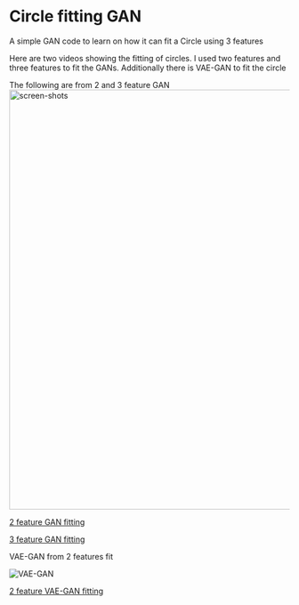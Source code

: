 # Circle fitting GAN
A simple GAN code to learn on how it can fit a Circle using 3 features

Here are two videos showing the fitting of circles.
I used two features and three features to fit the GANs.
Additionally there is VAE-GAN to fit the circle

The following are from 2 and 3 feature GAN
<img width="755" alt="screen-shots" src="https://github.com/user-attachments/assets/08b05b13-25b6-4242-a482-342b43e40397">


[2 feature GAN fitting](https://github.com/wajihullahbaig/Circle-fitting-GAN/blob/main/fit_2_features.mp4)

[3 feature GAN fitting](https://github.com/wajihullahbaig/Circle-fitting-GAN/blob/main/fit_3_features.mp4)

VAE-GAN from 2 features fit

![VAE-GAN](https://github.com/user-attachments/assets/62f3e660-4be2-4f1c-8ee2-5f91aafe0a2b)

[2 feature VAE-GAN fitting](https://github.com/wajihullahbaig/Circle-fitting-GAN/blob/main/fit_2_features_vae.mp4)
